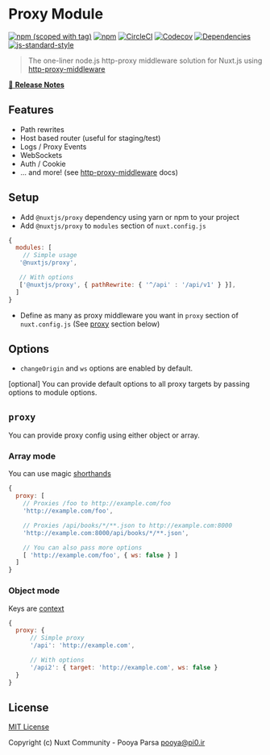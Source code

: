 # Proxy Module

[![npm (scoped with tag)](https://img.shields.io/npm/v/@nuxtjs/proxy/latest.svg?style=flat-square)](https://npmjs.com/package/@nuxtjs/proxy)
[![npm](https://img.shields.io/npm/dt/@nuxtjs/proxy.svg?style=flat-square)](https://npmjs.com/package/@nuxtjs/proxy)
[![CircleCI](https://img.shields.io/circleci/project/github/nuxt-community/proxy-module.svg?style=flat-square)](https://circleci.com/gh/nuxt-community/proxy-module)
[![Codecov](https://img.shields.io/codecov/c/github/nuxt-community/proxy-module.svg?style=flat-square)](https://codecov.io/gh/nuxt-community/proxy-module)
[![Dependencies](https://david-dm.org/nuxt-community/proxy-module/status.svg?style=flat-square)](https://david-dm.org/nuxt-community/proxy-module)
[![js-standard-style](https://img.shields.io/badge/code_style-standard-brightgreen.svg?style=flat-square)](http://standardjs.com)

> The one-liner node.js http-proxy middleware solution for Nuxt.js using
 [http-proxy-middleware](https://github.com/chimurai/http-proxy-middleware)

[📖 **Release Notes**](./CHANGELOG.md)

## Features
- Path rewrites
- Host based router (useful for staging/test)
- Logs / Proxy Events
- WebSockets
- Auth / Cookie
- ... and more! (see [http-proxy-middleware](https://github.com/chimurai/http-proxy-middleware) docs)

## Setup
- Add `@nuxtjs/proxy` dependency using yarn or npm to your project
- Add `@nuxtjs/proxy` to `modules` section of `nuxt.config.js`
```js
{
  modules: [
    // Simple usage
   '@nuxtjs/proxy',

   // With options
   ['@nuxtjs/proxy', { pathRewrite: { '^/api' : '/api/v1' } }],
  ]
}
````
- Define as many as proxy middleware you want in `proxy` section of  `nuxt.config.js` (See [proxy](#proxy) section below)

## Options
- `changeOrigin` and `ws` options are enabled by default.

[optional] You can provide default options to all proxy targets by passing options to module options.

## `proxy`
You can provide proxy config using either object or array.

### Array mode
You can use magic [shorthands](https://github.com/chimurai/http-proxy-middleware#shorthand)

```js
{
  proxy: [
    // Proxies /foo to http://example.com/foo
    'http://example.com/foo',

    // Proxies /api/books/*/**.json to http://example.com:8000
    'http://example.com:8000/api/books/*/**.json',

    // You can also pass more options
    [ 'http://example.com/foo', { ws: false } ]
  ]
}
```

### Object mode
Keys are [context](https://github.com/chimurai/http-proxy-middleware#context-matching)

```js
{
  proxy: {
      // Simple proxy
      '/api': 'http://example.com',

      // With options
      '/api2': { target: 'http://example.com', ws: false }
  }
}
```


## License

[MIT License](./LICENSE)

Copyright (c) Nuxt Community - Pooya Parsa <pooya@pi0.ir>
